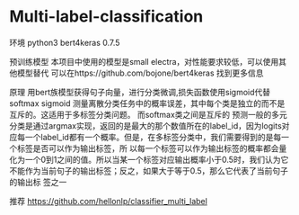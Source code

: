 # Multi-label-classification
环境     python3 bert4keras 0.7.5  

预训练模型     本项目中使用的模型是small electra，对性能要求较低，可以使用其他模型替代  可以在https://github.com/bojone/bert4keras 找到更多信息  

原理      用bert族模型获得句子向量，进行分类微调,损失函数使用sigmoid代替softmax  sigmoid 测量离散分类任务中的概率误差，其中每个类是独立的而不是互斥的。这适用于多标签分类问题。 而softmax类之间是互斥的  预测一般的多元分类是通过argmax实现，返回的是最大的那个数值所在的label_id，因为logits对应每一个label_id都有一个概率。但是，在多标签分类中，我们需要得到的是每一个标签是否可以作为输出标签，所    以每一个标签可以作为输出标签的概率都会量化为一个0到1之间的值。所以当某一个标签对应输出概率小于0.5时，我们认为它不能作为当前句子的输出标签；反之，如果大于等于0.5，那么它代表了当前句子的输出标  签之一
 
 
推荐 https://github.com/hellonlp/classifier_multi_label     
